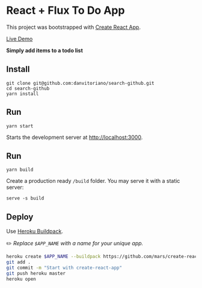 # React + Flux To Do App

This project was bootstrapped with [Create React App](https://github.com/facebookincubator/create-react-app).

[Live Demo](https://flux-todo-app.herokuapp.com/)

**Simply add items to a todo list**

## Install

```
git clone git@github.com:danvitoriano/search-github.git
cd search-github
yarn install
```

## Run

```
yarn start
```

Starts the development server at [http://localhost:3000](http://localhost:3000).

## Run

```
yarn build
```

Create a production ready `/build` folder. You may serve it with a static server:

```
serve -s build
```

## Deploy

Use [Heroku Buildpack](https://github.com/mars/create-react-app-buildpack).

✏️ _Replace `$APP_NAME` with a name for your unique app._

```bash
heroku create $APP_NAME --buildpack https://github.com/mars/create-react-app-buildpack.git
git add .
git commit -m "Start with create-react-app"
git push heroku master
heroku open
```
